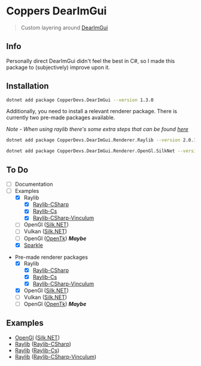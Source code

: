 # Coppers DearImGui

> Custom layering around [DearImGui](https://github.com/ocornut/imgui)

## Info

Personally direct DearImGui didn't feel the best in C#, so I made this package to (subjectively) improve upon it.

## Installation

```bash
dotnet add package CopperDevs.DearImGui --version 1.3.0
```

Additionally, you need to install a relevant renderer package. There is currently two pre-made packages available.

*Note - When using raylib there's some extra steps that can be found [here](https://github.com/copperdevs/CopperDevs.DearImGui/blob/master/src/Renderers/Raylib/ReadMe.md)*

```bash
dotnet add package CopperDevs.DearImGui.Renderer.Raylib --version 2.0.1
```

```bash
dotnet add package CopperDevs.DearImGui.Renderer.OpenGl.SilkNet --version 1.0.6
```

## To Do

- [ ] Documentation
- [ ] Examples
    - [X] Raylib
        - [X] [Raylib-CSharp](https://github.com/MrScautHD/Raylib-CSharp)
        - [X] [Raylib-Cs](https://github.com/chrisdill/raylib-cs)
        - [X] [Raylib-CSharp-Vinculum](https://github.com/ZeroElectric/Raylib-CSharp-Vinculum)
    - [ ] OpenGl ([Silk.NET](https://github.com/dotnet/Silk.NET))
    - [ ] Vulkan ([Silk.NET](https://github.com/dotnet/Silk.NET))
    - [ ] OpenGl ([OpenTk](https://github.com/opentk/opentk)) ***Maybe***
    - [X] [Sparkle](https://github.com/MrScautHD/Sparkle/tree/main)
- Pre-made renderer packages
    - [X] Raylib
        - [X] [Raylib-CSharp](https://github.com/MrScautHD/Raylib-CSharp)
        - [X] [Raylib-Cs](https://github.com/chrisdill/raylib-cs)
        - [X] [Raylib-CSharp-Vinculum](https://github.com/ZeroElectric/Raylib-CSharp-Vinculum)
    - [X] OpenGl ([Silk.NET](https://github.com/dotnet/Silk.NET))
    - [ ] Vulkan ([Silk.NET](https://github.com/dotnet/Silk.NET))
    - [ ] OpenGl ([OpenTk](https://github.com/opentk/opentk)) ***Maybe***

## Examples

- [OpenGl](https://github.com/copperdevs/CopperDevs.DearImGui/tree/master/CopperDevs.DearImGui.Renderer.OpenGl.SilkNet) ([Silk.NET](https://github.com/dotnet/Silk.NET))
- [Raylib](https://github.com/copperdevs/CopperDevs.DearImGui/tree/master/src/Renderers/Raylib/CopperDevs.DearImGui.Renderer.Raylib.Raylib-CSharp) ([Raylib-CSharp](https://github.com/MrScautHD/Raylib-CSharp))
- [Raylib](https://github.com/copperdevs/CopperDevs.DearImGui/tree/master/src/Renderers/Raylib/CopperDevs.DearImGui.Renderer.Raylib.Raylib-cs) ([Raylib-Cs](https://github.com/chrisdill/raylib-cs))
- [Raylib](https://github.com/copperdevs/CopperDevs.DearImGui/tree/master/src/Renderers/Raylib/CopperDevs.DearImGui.Renderer.Raylib.Raylib-CSharp-Vinculum) ([Raylib-CSharp-Vinculum](https://github.com/ZeroElectric/Raylib-CSharp-Vinculum))
